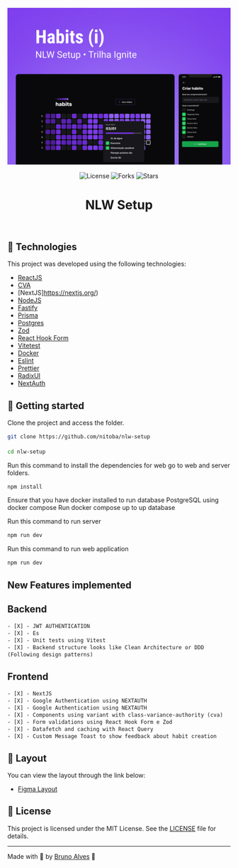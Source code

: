 <p align="center">
  <img alt="preview image" src=".github/preview.jpg">
</p>

<p align="center">
  <img  src="https://img.shields.io/static/v1?label=license&message=MIT&color=00B37E&labelColor=202024" alt="License">
  
  <img src="https://img.shields.io/github/forks/NitoBa/ignite-ds?label=forks&message=MIT&color=00B37E&labelColor=202024" alt="Forks">

  <img src="https://img.shields.io/github/stars/NitoBa/ignite-ds?label=stars&message=MIT&color=00B37E&labelColor=202024" alt="Stars">
</p>

<h1 align="center">
  NLW Setup
</h1>

<br>

## 🧪 Technologies

This project was developed using the following technologies:

- [ReactJS](https://reactjs.org/)
- [CVA](https://github.com/joe-bell/cva)
- [NextJS]https://nextjs.org/)
- [NodeJS](https://nodejs.org/en/)
- [Fastify](https://www.fastify.io/)
- [Prisma](https://www.prisma.io/)
- [Postgres](https://www.postgresql.org/)
- [Zod](https://github.com/colinhacks/zod)
- [React Hook Form](https://react-hook-form.com/)
- [Vitetest](https://vitest.dev/)
- [Docker](https://www.docker.com/)
- [Eslint](https://eslint.org/)
- [Prettier](https://prettier.io/)
- [RadixUI](https://www.radix-ui.com/)
- [NextAuth](https://next-auth.js.org/)

## 🚀 Getting started

Clone the project and access the folder.

```bash
git clone https://github.com/nitoba/nlw-setup

cd nlw-setup
```

Run this command to install the dependencies for web go to web and server folders.

```bash
npm install
```

Ensure that you have docker installed to run database PostgreSQL using docker compose
Run docker compose up to up database

Run this command to run server

```bash
npm run dev
```

Run this command to run web application

```bash
npm run dev
```

## New Features implemented

## Backend

    - [X] - JWT AUTHENTICATION
    - [X] - Es
    - [X] - Unit tests using Vitest
    - [X] - Backend structure looks like Clean Architecture or DDD (Following design patterns)

## Frontend

    - [X] - NextJS
    - [X] - Google Authentication using NEXTAUTH
    - [X] - Google Authentication using NEXTAUTH
    - [X] - Components using variant with class-variance-authority (cva)
    - [X] - Form validations using React Hook Form e Zod
    - [X] - Datafetch and caching with React Query
    - [X] - Custom Message Toast to show feedback about habit creation

## 🔖 Layout

You can view the layout through the link below:

- [Figma Layout](<https://www.figma.com/file/EXrVCr6rlVX1ZiiWNuqDJt/Habits-(i)-(Community)?t=uVx6sQLGc6rVZRae-6>)

## 📝 License

This project is licensed under the MIT License. See the [LICENSE](LICENSE) file for details.

---

Made with 💜 by [Bruno Alves](https://nito-dev.vercel.app/) 👋
